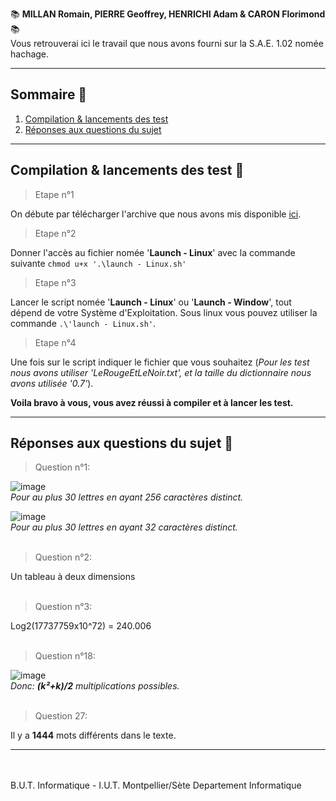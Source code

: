 📚 **MILLAN Romain, PIERRE Geoffrey, HENRICHI Adam & CARON Florimond** 📚 <br/>
Vous retrouverai ici le travail que nous avons fourni sur la S.A.E. 1.02 nomée hachage.

------
 ## Sommaire 📒
  1. [Compilation & lancements des test](https://github.com/Wabez3ter/SAE1.02#compilation--lancements-des-test-)
  2. [Réponses aux questions du sujet](https://github.com/Wabez3ter/SAE1.02#r%C3%A9ponses-aux-questions-du-sujet-)

------ 
## Compilation & lancements des test 📂
> Etape n°1
 
 On débute par télécharger l'archive que nous avons mis disponible [ici](https://github.com/Wabez3ter/SAE1.02/releases).
 
> Etape n°2

 Donner l'accès au fichier nomée '**Launch - Linux**' avec la commande suivante `chmod u+x '.\launch - Linux.sh'`
 
> Etape n°3

 Lancer le script nomée '**Launch - Linux**' ou '**Launch - Window**', tout dépend de votre Système d'Exploitation. Sous linux vous pouvez utiliser la commande `.\'launch - Linux.sh'`.
 
> Etape n°4

 Une fois sur le script indiquer le fichier que vous souhaitez (*Pour les test nous avons utiliser 'LeRougeEtLeNoir.txt', et la taille du dictionnaire nous avons utilisée '0.7'*).<br/>
 
 
 **Voila bravo à vous, vous avez réussi à compiler et à lancer les test.**
 
------
## Réponses aux questions du sujet 📂
 > Question n°1:<br/>
 
   ![image](https://user-images.githubusercontent.com/42139000/149302375-7b4584db-085b-4fe3-ad2d-253c673fb3de.png)<br/>
    *Pour au plus 30 lettres en ayant 256 caractères distinct.*

   ![image](https://user-images.githubusercontent.com/42139000/149302508-fc60a9dd-fc7d-45e8-9c78-ccba99718700.png)<br/>
    *Pour au plus 30 lettres en ayant 32 caractères distinct.*<br/><br/>
 
 
 > Question n°2:<br/>

   Un tableau à deux dimensions<br/><br/>
  
 > Question n°3:<br/>
 
   Log2(17737759x10^72) = 240.006<br/><br/>
    
 > Question n°18:<br/>
  
   ![image](https://user-images.githubusercontent.com/42139000/149305889-3ef69695-ce1c-490b-8be2-803b3034a00f.png)<br/>
    *Donc: **(k²+k)/2** multiplications possibles.*<br/><br/>
 
 > Question 27:<br/>
 
   Il y a **1444** mots différents dans le texte.

------ 


<br/><br/>
B.U.T. Informatique - I.U.T. Montpellier/Sète Departement Informatique
